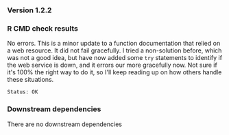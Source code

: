 ### Version 1.2.2

### R CMD check results 

No errors. This is a minor update to a function documentation that relied on a web resource. It did not fail gracefully. I tried a non-solution before, which was not a good idea, but have now added some `try` statements to identify if the web service is down, and it errors our more gracefully now. Not sure if it's 100% the right way to do it, so I'll keep reading up on how others handle these situations. 

```
Status: OK
```


### Downstream dependencies

There are no downstream dependencies
